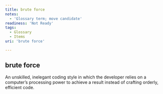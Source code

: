 ```yaml
---
title: brute force
notes:
  - 'Glossary term; move candidate'
readiness: 'Not Ready'
tags:
  - Glossary
  - Items
uri: 'brute force'

---
```

## brute force

An unskilled, inelegant coding style in which the developer relies on a computer’s processing power to achieve a result instead of crafting orderly, efficient code.

